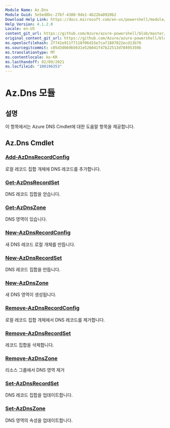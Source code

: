 ```yaml
---
Module Name: Az.Dns
Module Guid: 5e5ed8bc-27bf-4380-9de1-4b22ba0920b2
Download Help Link: https://docs.microsoft.com/en-us/powershell/module/az.dns
Help Version: 4.1.2.0
Locale: en-US
content_git_url: https://github.com/Azure/azure-powershell/blob/master/src/Dns/Dns/help/Az.DNS.md
original_content_git_url: https://github.com/Azure/azure-powershell/blob/master/src/Dns/Dns/help/Az.DNS.md
ms.openlocfilehash: 2f741e911f7118f06d15e7caf1807822ecd13b76
ms.sourcegitcommit: c05d3d669b5631e526841f47b22513d78495350b
ms.translationtype: MT
ms.contentlocale: ko-KR
ms.lasthandoff: 02/09/2021
ms.locfileid: "100196353"
---
```

# Az.Dns 모듈
## 설명
이 항목에서는 Azure DNS Cmdlet에 대한 도움말 항목을 제공합니다.

## Az.Dns Cmdlet
### [Add-AzDnsRecordConfig](Add-AzDnsRecordConfig.md)
로컬 레코드 집합 개체에 DNS 레코드를 추가합니다.

### [Get-AzDnsRecordSet](Get-AzDnsRecordSet.md)
DNS 레코드 집합을 얻습니다.

### [Get-AzDnsZone](Get-AzDnsZone.md)
DNS 영역이 있습니다.

### [New-AzDnsRecordConfig](New-AzDnsRecordConfig.md)
새 DNS 레코드 로컬 개체를 만듭니다.

### [New-AzDnsRecordSet](New-AzDnsRecordSet.md)
DNS 레코드 집합을 만듭니다.

### [New-AzDnsZone](New-AzDnsZone.md)
새 DNS 영역이 생성됩니다.

### [Remove-AzDnsRecordConfig](Remove-AzDnsRecordConfig.md)
로컬 레코드 집합 개체에서 DNS 레코드를 제거합니다.

### [Remove-AzDnsRecordSet](Remove-AzDnsRecordSet.md)
레코드 집합을 삭제합니다.

### [Remove-AzDnsZone](Remove-AzDnsZone.md)
리소스 그룹에서 DNS 영역 제거

### [Set-AzDnsRecordSet](Set-AzDnsRecordSet.md)
DNS 레코드 집합을 업데이트합니다.

### [Set-AzDnsZone](Set-AzDnsZone.md)
DNS 영역의 속성을 업데이트합니다.

